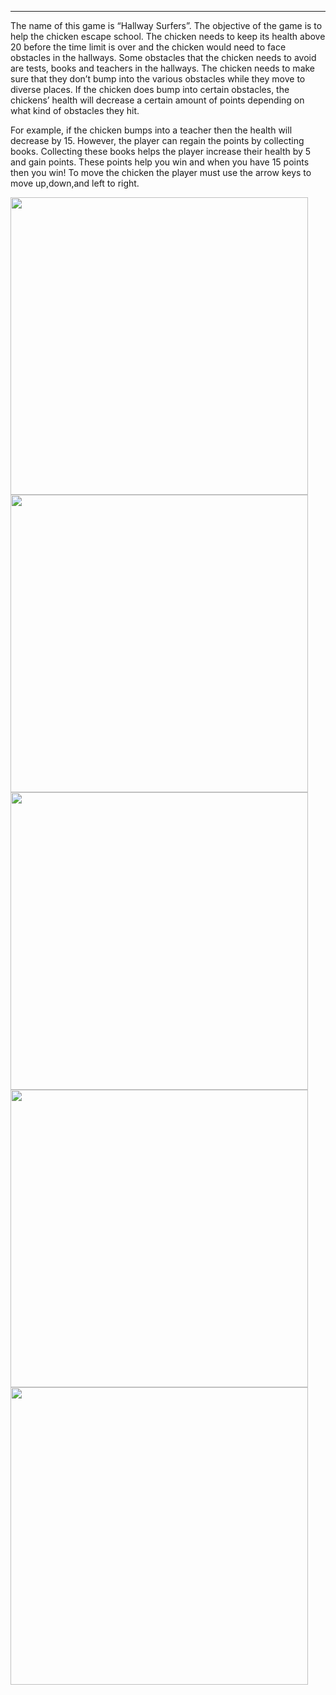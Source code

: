 



<hr>
<p>
 The name of this game is “Hallway Surfers”. The objective of the game is to help the chicken escape  school. The chicken needs to keep its health above 20 before the time limit is over and the chicken would need to face obstacles in the hallways. Some obstacles that the chicken needs to avoid are tests, books and teachers in the hallways. The chicken needs to make sure that they don’t  bump into the various obstacles while they move to diverse places. If the chicken does bump into certain obstacles, the chickens’ health will decrease a certain amount of points depending on what kind of obstacles they hit.

</p>
<p>
For example, if the chicken bumps into a teacher then the health will decrease by 15. However, the player can regain the points by collecting books. Collecting these books helps  the player increase their health by 5 and gain points. These points help you win and when you have 15 points then you win! To move the chicken the player  must use the arrow keys to move up,down,and left to right. 
 
</p>
<img src = https://github.com/enazginov123/Pygame-HallwaySurfers/blob/master/title%20screen.GIF width = 476> 
<img src = https://github.com/enazginov123/Pygame-HallwaySurfers/blob/master/hallway%20surfers%20game%20description.GIF width = 476>
<img src = https://github.com/enazginov123/Pygame-HallwaySurfers/blob/master/hallway%20surfers.GIF width = 476>
<img src = https://github.com/enazginov123/Pygame-HallwaySurfers/blob/master/you%20lose.GIF width = 476>
<img src = https://github.com/enazginov123/Pygame-HallwaySurfers/blob/master/you%20win.GIF width = 476>
